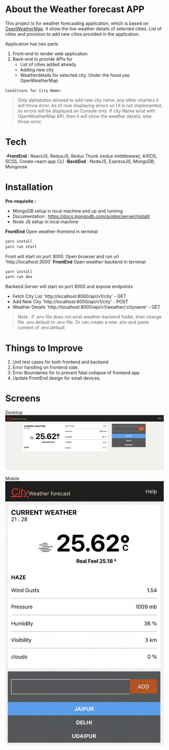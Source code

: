 # About the Weather forecast APP
This project is for weather forecasting application, which is based on [OpenWeatherMap]. 
It show the live weather details of selected cities. List of cities and provision to add new cities provided in the application.

Application has two parts
1. Front-end to render web application
2. Back-end to provide APIs for 
    - List of cities added already
    - Adding new city 
    - Weatherdetails for selected city. Under the hood use OpenWeatherMap

`Conditions for City Name:`
>Only alphabates allowed to add new city name, any other charters it will throw error.
>As of now displaying errors on UI is not implemented, so errors will be displayed on Console only.
>If city Name exist with OpenWeatherMap API, then it will show the weather details, else throw error.

# Tech
-**FrontEnd** : ReactJS, ReduxJS, Redux Thunk (redux middleware), AXIOS, SCSS, Create-react-app CLI
-**BackEnd** : NodeJS, ExpressJS, MongoDB, Mongoose

# Installation
**Pre-requisite :** 
- MongoDB setup in local machine and up and running
- Documentation : https://docs.mongodb.com/guides/server/install/
- Node JS setup in local machine

**FrontEnd**
Open weather-frontend in terminal
```sh
yarn install
yarn run start
```
Front will start on port 3000. Open browser and run url 'http://localhost:3000'
**FrontEnd**
Open weather-backend in terminal
```sh
yarn install
yarn run dev
```
Backend Server will start on port 8000 and expose endpoints
- Fetch City List 'http://localhost:8000/api/v1/city' - GET
- Add New City 'http://localhost:8000/api/v1/city' - POST
- Weather Details 'http://localhost:8000/api/v1/weather/:cityname' - GET
> Note : If .env file does not exist weather-backend folder, then change file .env.default to .env file. Or can create a new .env and paste content of .env.default

# Things to Improve
1. Unit test cases for both frontend and backend
2. Error handling on frontend side.
3. Error Boundaries for to prevent fatal collapse of frontend app
4. Update FrontEnd design for small devices.

# Screens
Desktop
![Alt text](/docs/weather-forecast-desktop.png "Desktop UI View")

Mobile
![Alt text](/docs/weather-forecast-mobile.png "Mobile UI View")

  [OpenWeatherMap]: https://openweathermap.org/